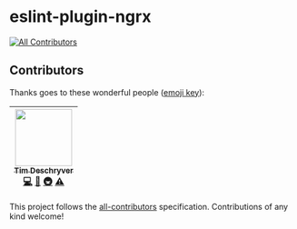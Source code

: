 # eslint-plugin-ngrx

[![All Contributors](https://img.shields.io/badge/all_contributors-1-orange.svg?style=flat-square)](#contributors)

## Contributors

Thanks goes to these wonderful people ([emoji key](https://github.com/kentcdodds/all-contributors#emoji-key)):

<!-- ALL-CONTRIBUTORS-LIST:START - Do not remove or modify this section -->
<!-- prettier-ignore -->
| [<img src="https://avatars1.githubusercontent.com/u/28659384?v=4" width="100px;"/><br /><sub><b>Tim Deschryver</b></sub>](http://timdeschryver.dev)<br />[💻](https://github.com/timdeschryver/eslint-plugin-ngrx/commits?author=timdeschryver "Code") [🤔](#ideas-timdeschryver "Ideas, Planning, & Feedback") [🚇](#infra-timdeschryver "Infrastructure (Hosting, Build-Tools, etc)") [⚠️](https://github.com/timdeschryver/eslint-plugin-ngrx/commits?author=timdeschryver "Tests") |
| :---: |

<!-- ALL-CONTRIBUTORS-LIST:END -->

This project follows the [all-contributors](https://github.com/kentcdodds/all-contributors) specification. Contributions of any kind welcome!
